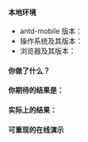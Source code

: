 <!-- 请按照下列格式报告问题，务必提供复现步骤，否则恕难解决，感谢您的支持。-->

#### 本地环境

<!-- 务必提供 -->

- antd-mobile 版本：
- 操作系统及其版本：
- 浏览器及其版本：

#### 你做了什么？

<!-- 引入 antd-mobile 的 Button -->

#### 你期待的结果是：

<!-- 像官网一样正常显示 -->

#### 实际上的结果：

<!-- 缺少样式 -->

#### 可重现的在线演示

<!-- 请修改并 Fork https://codepen.io/warmhug/pen/bwRPvx -->
